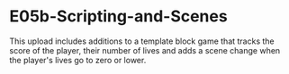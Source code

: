 # E05b-Scripting-and-Scenes
This upload includes additions to a template block game that tracks the score of the player, their number of lives and adds a scene change when the player's lives go to zero or lower.
